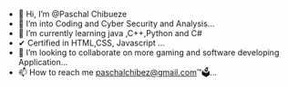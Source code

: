 - 👋 Hi, I’m @Paschal Chibueze
- 👀 I’m into Coding and Cyber Security and Analysis...
- 🌱 I’m currently learning java ,C++,Python and C#
- ✔ Certified in HTML,CSS, Javascript  ...
- 💞️ I’m looking to collaborate on more gaming and software developing Application...
- 📫 How to reach me paschalchibez@gmail.com™🗳...

<!---
Paschalchibueze/Paschalchibueze is a ✨ special ✨ repository because its `README.md` (this file) appears on your GitHub profile.
You can click the Preview link to take a look at your changes.
--->
